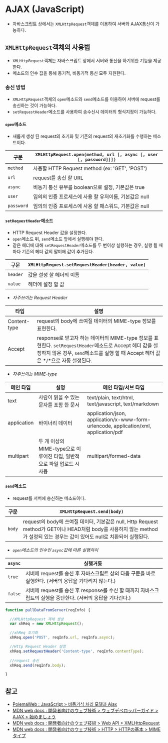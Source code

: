 # AJAX (JavaScript)
- 자바스크립트 상에서는 `XMLHttpRequest`객체를 이용하여 서버와 AJAX통신이 가능하다.

## `XMLHttpRequest`객체의 사용법
- `XMLHttpRequest`객체는 자바스크립트 상에서 서버와 통신을 하기위한 기능을 제공한다.
- 메소드의 인수 값을 통해 동기적, 비동기적 통신 모두 지원한다.

### 송신 방법
- `XMLHttpRequest`객체의 `open`메소드와 `send`메소드를 이용하여 서버에 request를 송신하는 것이 가능하다.<br>
- `setRequestHeader`메소드를 사용하여 송수신시 데이터의 형식지정이 가능하다.

#### `open`메소드
- 새롭게 생성 된 request의 초기화 및 기존의 request의 재초기화를 수행하는 메소드이다.

구문 | `XMLHttpRequest.open(method, url [, async [, user [, password]]])`
-----|-------
`method` | 사용할 HTTP Request method (ex: 'GET', 'POST')
`url` | request를 송신 할 URL
`async` | 비동기 통신 유무를 boolean으로 설정, 기본값은 true
`user` | 임의의 인증 프로세스에 사용 할 유저이름, 기본값은 null
`password` | 임의의 인증 프로세스에 사용 할 패스워드, 기본값은 null

#### `setRequestHeader`메소드
- HTTP Request Header 값을 설정한다.
- `open`메소드 뒤, `send`메소드 앞에서 실행해야 한다.
- 같은 헤더에 대해 `setRequestHeader`메소드를 두 번이상 실행하는 경우, 실행 될 때마다 기존의 헤더 값의 말미에 값이 추가된다.

구문 | `XMLHttpRequest.setRequestHeader(header, value)`
-----|-------
`header` | 값을 설정 할 헤더의 이름
`value` | 헤더에 설정 할 값

- *자주쓰이는 Request Header*

타입 | 설명
----|-----
Content-type | request의 body에 쓰여질 데이터의 MIME-type 정보를 표현한다.
Accept | response로 받고자 하는 데이터의 MIME-type 정보를 표현한다. `setRequestHeader`메소드로 Accept 헤더 값을 설정하지 않은 경우, `send`메소드를 실행 할 때 Accept 헤더 값은 */*으로 자동 설정된다.

- *자주쓰이는 MIME-type*

메인 타입 | 설명 | 메인 타입/서브 타입
---------|------|---------------------
text | 사람이 읽을 수 있는 문자를 포함 한 문서 | text/plain, text/html, text/javascript, text/markdown
application | 바이너리 데이터 | application/json, application/x-www-form-urlencode, application/xml, application/pdf
multipart | 두 개 이상의 MIME-type으로 이루어진 타입, 일반적으로 파일 업로드 시 사용 | multipart/formed-data

#### `send`메소드
- request를 서버에 송신하는 메소드이다.

구문 | `XMLHttpRequest.send(body)`
----|-----------------------------
`body` | request의 body에 쓰여질 데이터, 기본값은 null, Http Request method가 GET이나 HEAD처럼 body를 사용하지 않는 method가 설정되 있는 경우는 값이 있어도 null로 치환되어 실행된다.

- *`open`메소드의 인수인 `async`값에 따른 실행차이*
  
`async` | 실행거동
--------|---------
`true` | 서버에 request를 송신 후 자바스크립트 상의 다음 구문을 바로 실행한다. (서버의 응답을 기다리지 않는다.)
`false` | 서버에 request를 송신 후 response를 수신 할 때까지 자바스크립트의 실행을 중단한다. (서버의 응답을 기다린다.)

```javascript
function pullDataFromServer(reqInfo) {

  //XMLHttpRequest 객체 생성
  var xhReq = new XMLHttpRequest();

  //xhReq 초기화
  xhReq.open('POST', reqInfo.url, reqInfo.async);

  //Http Request Header 설정
  xhReq.setRequestHeader('Content-type', reqInfo.contentType);
  
  //request 송신
  xhReq.send(reqInfo.body);

}
```



## 참고
- [PoiemaWeb : JavaScript > 비동기식 처리 모델과 Ajax](https://poiemaweb.com/js-ajax)
- [MDN web docs : 開発者向けのウェブ技術 > ウェブデベロッパーガイド > AJAX > 始めましょう](https://developer.mozilla.org/ja/docs/Web/Guide/AJAX/Getting_Started)
- [MDN web docs : 開発者向けのウェブ技術 > Web API > XMLHttpRequest](https://developer.mozilla.org/ja/docs/Web/API/XMLHttpRequest)
- [MDN web docs : 開発者向けのウェブ技術 > HTTP > HTTPの基本 > MIME タイプ](https://developer.mozilla.org/ja/docs/Web/HTTP/Basics_of_HTTP/MIME_types)